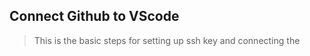 ## **Connect Github to VScode**

> This is the basic steps for setting up ssh key and connecting the 